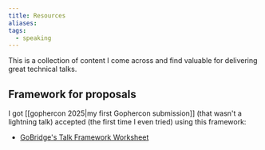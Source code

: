 ```yaml
---
title: Resources
aliases: 
tags:
  - speaking
---
```

This is a collection of content I come across and find valuable for delivering great technical talks.

## Framework for proposals

I got [[gophercon 2025|my first Gophercon submission]] (that wasn't a lightning talk) accepted (the first time I even tried) using this framework:

- [GoBridge's Talk Framework Worksheet](https://gobridge.org/Talks)
